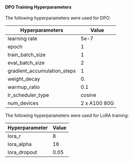 #### DPO Training Hyperparameters

The following hyperparameters were used for DPO:

|Hyperparameters|Value|
|---|---|
|learning rate|5e-7|
|epoch|1|
|train_batch_size|1|
|eval_batch_size|2|
|gradient_accumulation_steps|1|
|weight_decay|0.|
|warmup_ratio|0.1|
|lr_scheduler_type|cosine|
|num_devices|2 x A100 80G|

The following hyperparameters were used for LoRA training:

|Hyperparameter|Value|
|---|---|
|lora_r|8|
|lora_alpha|16|
|lora_dropout|0.05|
